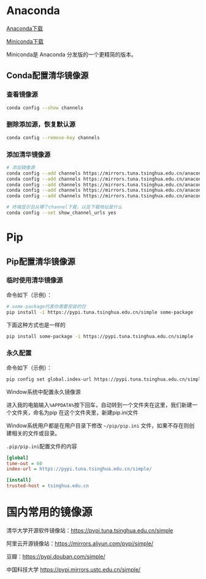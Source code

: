# Anaconda

[Anaconda下载](https://mirrors.tuna.tsinghua.edu.cn/anaconda/archive/)

[Miniconda下载](https://mirrors.tuna.tsinghua.edu.cn/anaconda/miniconda/)

Miniconda是 Anaconda 分发版的一个更精简的版本。

## Conda配置清华镜像源

### 查看镜像源

```bash
conda config --show channels
```

### 删除添加源，恢复默认源

```bash
conda config --remove-key channels
```

### 添加清华镜像源

```bash
# 添加镜像源
conda config --add channels https://mirrors.tuna.tsinghua.edu.cn/anaconda/pkgs/main
conda config --add channels https://mirrors.tuna.tsinghua.edu.cn/anaconda/pkgs/free
conda config --add channels https://mirrors.tuna.tsinghua.edu.cn/anaconda/pkgs/r
conda config --add channels https://mirrors.tuna.tsinghua.edu.cn/anaconda/pkgs/pro
conda config --add channels https://mirrors.tuna.tsinghua.edu.cn/anaconda/pkgs/msys2

# 终端显示包从哪个channel下载，以及下载地址是什么
conda config --set show_channel_urls yes
```

# Pip

## Pip配置清华镜像源

### 临时使用清华镜像源

命令如下（示例）：

```bash
# some-package代表你需要安装的包
pip install -i https://pypi.tuna.tsinghua.edu.cn/simple some-package
```

下面这种方式也是一样的

```bash
pip install some-package -i https://pypi.tuna.tsinghua.edu.cn/simple
```

### 永久配置

命令如下（示例）：

```bash
pip config set global.index-url https://pypi.tuna.tsinghua.edu.cn/simple
```

Window系统中配置永久镜像源

进入我的电脑输入`%APPDATA%`按下回车，自动转到一个文件夹在这里，我们新建一个文件夹，命名为pip 在这个文件夹里，新建pip.ini文件

Window系统用户都是在用户目录下修改 `~/pip/pip.ini` 文件，如果不存在则创建相关的文件或目录。

`.pip/pip.ini`配置文件的内容

```ini
[global]
time-out = 60
index-url = https://pypi.tuna.tsinghua.edu.cn/simple/

[install]
trusted-host = tsinghua.edu.cn
```

# 国内常用的镜像源

清华大学开源软件镜像站：https://pypi.tuna.tsinghua.edu.cn/simple

阿里云开源镜像站：https://mirrors.aliyun.com/pypi/simple/

豆瓣：https://pypi.douban.com/simple/

中国科技大学 https://pypi.mirrors.ustc.edu.cn/simple/